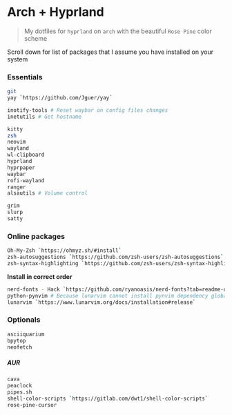 # Arch + Hyprland

> My dotfiles for `hyprland` on `arch` with the beautiful `Rose Pine` color scheme

Scroll down for list of packages that I assume you have installed on your system

### Essentials

```sh
git
yay `https://github.com/Jguer/yay`

inotify-tools # Reset waybar on config files changes
inetutils # Get hostname

kitty
zsh
neovim
wayland
wl-clipboard
hyprland
hyprpaper
waybar
rofi-wayland
ranger
alsautils # Volume control

grim
slurp
satty
```

### Online packages

```sh
Oh-My-Zsh `https://ohmyz.sh/#install`
zsh-autosuggestions `https://github.com/zsh-users/zsh-autosuggestions`
zsh-syntax-highlighting `https://github.com/zsh-users/zsh-syntax-highlighting`
```

**Install in correct order**

```sh
nerd-fonts - Hack `https://github.com/ryanoasis/nerd-fonts?tab=readme-ov-file#option-9-clone-the-repo`
python-pynvim # Because lunarvim cannot install pynvim dependency globally
lunarvim `https://www.lunarvim.org/docs/installation#release`
```

### Optionals

```sh
asciiquarium
bpytop
neofetch
```

##### AUR

```sh
cava
peaclock
pipes.sh
shell-color-scripts `https://gitlab.com/dwt1/shell-color-scripts`
rose-pine-cursor
```

